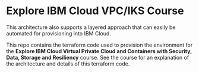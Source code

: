 # Explore IBM Cloud VPC/IKS Course


This architecture also supports a layered approach that can easily be automated for provisioning into IBM Cloud.

This repo contains the terraform code used to provision the environment for the  **Explore IBM Cloud Virtual Private Cloud and Containers with Security, Data, Storage and Resiliency**  course.  See the course for an explanation of the architecture and details of this terraform code.


